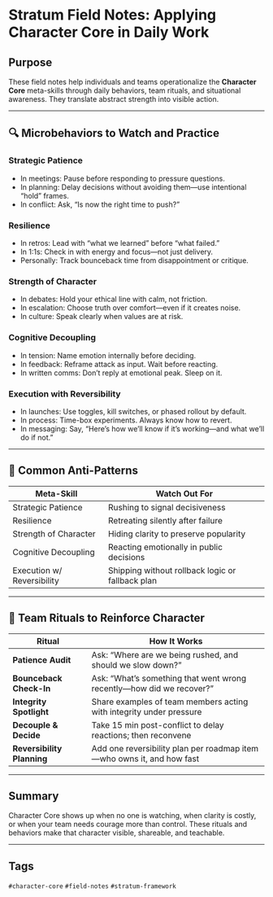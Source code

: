 # Stratum Field Notes: Applying Character Core in Daily Work

## Purpose
These field notes help individuals and teams operationalize the **Character Core** meta-skills through daily behaviors, team rituals, and situational awareness. They translate abstract strength into visible action.

---

## 🔍 Microbehaviors to Watch and Practice

### Strategic Patience
- In meetings: Pause before responding to pressure questions.
- In planning: Delay decisions without avoiding them—use intentional “hold” frames.
- In conflict: Ask, “Is now the right time to push?”

### Resilience
- In retros: Lead with “what we learned” before “what failed.”
- In 1:1s: Check in with energy and focus—not just delivery.
- Personally: Track bounceback time from disappointment or critique.

### Strength of Character
- In debates: Hold your ethical line with calm, not friction.
- In escalation: Choose truth over comfort—even if it creates noise.
- In culture: Speak clearly when values are at risk.

### Cognitive Decoupling
- In tension: Name emotion internally before deciding.
- In feedback: Reframe attack as input. Wait before reacting.
- In written comms: Don’t reply at emotional peak. Sleep on it.

### Execution with Reversibility
- In launches: Use toggles, kill switches, or phased rollout by default.
- In process: Time-box experiments. Always know how to revert.
- In messaging: Say, “Here’s how we’ll know if it’s working—and what we’ll do if not.”

---

## 🚦 Common Anti-Patterns

| Meta-Skill | Watch Out For |
|------------|----------------|
| Strategic Patience | Rushing to signal decisiveness |
| Resilience | Retreating silently after failure |
| Strength of Character | Hiding clarity to preserve popularity |
| Cognitive Decoupling | Reacting emotionally in public decisions |
| Execution w/ Reversibility | Shipping without rollback logic or fallback plan |

---

## 🔁 Team Rituals to Reinforce Character

| Ritual | How It Works |
|--------|--------------|
| **Patience Audit** | Ask: “Where are we being rushed, and should we slow down?” |
| **Bounceback Check-In** | Ask: “What’s something that went wrong recently—how did we recover?” |
| **Integrity Spotlight** | Share examples of team members acting with integrity under pressure |
| **Decouple & Decide** | Take 15 min post-conflict to delay reactions; then reconvene |
| **Reversibility Planning** | Add one reversibility plan per roadmap item—who owns it, and how fast |

---

## Summary
Character Core shows up when no one is watching, when clarity is costly, or when your team needs courage more than control. These rituals and behaviors make that character visible, shareable, and teachable.

---

## Tags
`#character-core` `#field-notes` `#stratum-framework`

